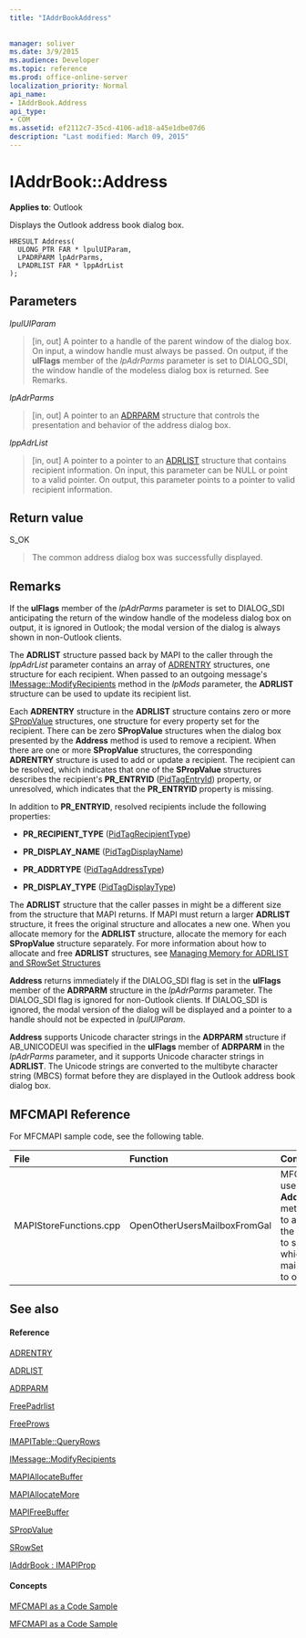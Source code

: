 ```yaml
---
title: "IAddrBookAddress"
 
 
manager: soliver
ms.date: 3/9/2015
ms.audience: Developer
ms.topic: reference
ms.prod: office-online-server
localization_priority: Normal
api_name:
- IAddrBook.Address
api_type:
- COM
ms.assetid: ef2112c7-35cd-4106-ad18-a45e1dbe07d6
description: "Last modified: March 09, 2015"
---
```


# IAddrBook::Address

  
  
**Applies to**: Outlook 
  
Displays the Outlook address book dialog box. 
  
```
HRESULT Address(
  ULONG_PTR FAR * lpulUIParam,
  LPADRPARM lpAdrParms,
  LPADRLIST FAR * lppAdrList
);
```

## Parameters

 _lpulUIParam_
  
> [in, out] A pointer to a handle of the parent window of the dialog box. On input, a window handle must always be passed. On output, if the **ulFlags** member of the  _lpAdrParms_ parameter is set to DIALOG_SDI, the window handle of the modeless dialog box is returned. See Remarks. 
    
 _lpAdrParms_
  
> [in, out] A pointer to an [ADRPARM](adrparm.md) structure that controls the presentation and behavior of the address dialog box. 
    
 _lppAdrList_
  
> [in, out] A pointer to a pointer to an [ADRLIST](adrlist.md) structure that contains recipient information. On input, this parameter can be NULL or point to a valid pointer. On output, this parameter points to a pointer to valid recipient information. 
    
## Return value

S_OK 
  
> The common address dialog box was successfully displayed.
    
## Remarks

If the **ulFlags** member of the  _lpAdrParms_ parameter is set to DIALOG_SDI anticipating the return of the window handle of the modeless dialog box on output, it is ignored in Outlook; the modal version of the dialog is always shown in non-Outlook clients. 
  
The **ADRLIST** structure passed back by MAPI to the caller through the  _lppAdrList_ parameter contains an array of [ADRENTRY](adrentry.md) structures, one structure for each recipient. When passed to an outgoing message's [IMessage::ModifyRecipients](imessage-modifyrecipients.md) method in the  _lpMods_ parameter, the **ADRLIST** structure can be used to update its recipient list. 
  
Each **ADRENTRY** structure in the **ADRLIST** structure contains zero or more [SPropValue](spropvalue.md) structures, one structure for every property set for the recipient. There can be zero **SPropValue** structures when the dialog box presented by the **Address** method is used to remove a recipient. When there are one or more **SPropValue** structures, the corresponding **ADRENTRY** structure is used to add or update a recipient. The recipient can be resolved, which indicates that one of the **SPropValue** structures describes the recipient's **PR_ENTRYID** ([PidTagEntryId](pidtagentryid-canonical-property.md)) property, or unresolved, which indicates that the **PR_ENTRYID** property is missing. 
  
In addition to **PR_ENTRYID**, resolved recipients include the following properties:
  
- **PR_RECIPIENT_TYPE** ([PidTagRecipientType](pidtagrecipienttype-canonical-property.md))
    
- **PR_DISPLAY_NAME** ([PidTagDisplayName](pidtagdisplayname-canonical-property.md))
    
- **PR_ADDRTYPE** ([PidTagAddressType](pidtagaddresstype-canonical-property.md))
    
- **PR_DISPLAY_TYPE** ([PidTagDisplayType](pidtagdisplaytype-canonical-property.md))
    
The **ADRLIST** structure that the caller passes in might be a different size from the structure that MAPI returns. If MAPI must return a larger **ADRLIST** structure, it frees the original structure and allocates a new one. When you allocate memory for the **ADRLIST** structure, allocate the memory for each **SPropValue** structure separately. For more information about how to allocate and free **ADRLIST** structures, see [Managing Memory for ADRLIST and SRowSet Structures](managing-memory-for-adrlist-and-srowset-structures.md)
  
 **Address** returns immediately if the DIALOG_SDI flag is set in the **ulFlags** member of the **ADRPARM** structure in the  _lpAdrParms_ parameter. The DIALOG_SDI flag is ignored for non-Outlook clients. If DIALOG_SDI is ignored, the modal version of the dialog will be displayed and a pointer to a handle should not be expected in  _lpulUIParam_.
  
 **Address** supports Unicode character strings in the **ADRPARM** structure if AB_UNICODEUI was specified in the **ulFlags** member of **ADRPARM** in the  _lpAdrParms_ parameter, and it supports Unicode character strings in **ADRLIST**. The Unicode strings are converted to the multibyte character string (MBCS) format before they are displayed in the Outlook address book dialog box.
  
## MFCMAPI Reference

For MFCMAPI sample code, see the following table.
  
|**File**|**Function**|**Comment**|
|:-----|:-----|:-----|
|MAPIStoreFunctions.cpp  <br/> |OpenOtherUsersMailboxFromGal  <br/> |MFCMAPI uses the **Address** method to allow the user to select which mailbox to open.  <br/> |
   
## See also

#### Reference

[ADRENTRY](adrentry.md)
  
[ADRLIST](adrlist.md)
  
[ADRPARM](adrparm.md)
  
[FreePadrlist](freepadrlist.md)
  
[FreeProws](freeprows.md)
  
[IMAPITable::QueryRows](imapitable-queryrows.md)
  
[IMessage::ModifyRecipients](imessage-modifyrecipients.md)
  
[MAPIAllocateBuffer](mapiallocatebuffer.md)
  
[MAPIAllocateMore](mapiallocatemore.md)
  
[MAPIFreeBuffer](mapifreebuffer.md)
  
[SPropValue](spropvalue.md)
  
[SRowSet](srowset.md)
  
[IAddrBook : IMAPIProp](iaddrbookimapiprop.md)
#### Concepts

[MFCMAPI as a Code Sample](mfcmapi-as-a-code-sample.md)
  
[MFCMAPI as a Code Sample](mfcmapi-as-a-code-sample.md)

